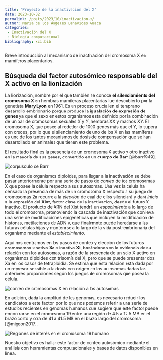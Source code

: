 ```yaml
---
title: 'Proyecto de la inactivación del X'
date: 2023-10-02
permalink: /posts/2023/10/inactivacion-x/
author: María de los Ángeles Benavides Guaca
categories:
 - Inactivación del X
 - Biología computacional
bibliography: xci.bib
---
```


Breve introducción al mecanismo de inactivación del cromosoma X en mamíferos
placentarios.

## Búsqueda del factor autosómico responsable del X activo en la lionización

La lionización, nombre por el que también se conoce **el silenciamiento del
cromosoma X** en hembras mamíferas placentarias fue descubierto por la
genetista **Mary Lyon** en 1961. Es un proceso crucial en el temprano
desarrollo embrionario porque produce la **igualación de expresión de
genes** ya que el sexo en estos organismos esta definido por la combinación
de un par de cromosomas sexuales *X* y *Y*, hembras XX y machos XY. El
cromosoma X, que posee al rededor de 1000 genes más que el Y, lo supera con
creces, por lo que el silenciamiento de uno de los X en las mamíferas es
uno de los tantos mecanismos de dosis de compensación que se han
desarrollado en animales que tienen este problema.

El resultado final es la presencia de un cromosoma X activo y otro inactivo
en la mayoría de sus genes, convertido en un **cuerpo de Barr** [@barr1949].

![corpusculo de Barr](https://slideplayer.es/14598364/90/images/slide_10.jpg)

En el caso de organismos diploides, para llegar a la inactivación se debe
pasar anteriormente por una serie de pasos de *conteo* de los cromosomas X
que posee la célula respecto a sus autosomas. Una vez la celula ha censado
la presencia de más de un cromosoma X respecto a su juego de cromosomas 2n
recurre a la *elección* de cual de ellos silenciará y dará *inicio* a la
expresión del **Xist**, factor clave de la inactivacion, desde el futuro X
inactivo. El producto de ARN del Xist tendrá un *espacimiento* a lo largo de
todo el cromosoma, promoviendo la cascada de inactivación que conlleva una
serie de modificaciones epigenéticas que incluyen la modificación de
histonas, metilaciones de ADN y, que finalemnte puede heredarse a las
futuras células hijas y mantenrse a lo largo de la vida post-embrionaria del
organismo mediante el *establecimiento*.

Aquí nos centramos en los pasos de conteo y elección de los futuros
cromosomas x activo **Xa** e inactivo **Xi**, basándonos en la evidencia de
su relación con los autosomas, a razón de la presencia de un solo X activo
en organismos diploides con trisomía del X, pero que se puede presentar dos
Xa en los casos de tetraploidía. Se estima que esta relacion está dada por
un represor sensible a la dosis con origen en los autosomas dadas las
anteriores proporciones según los juegos de cromosomas que posea la célula.

![conteo de cromosomas X en relación a los autosomas](https://www.researchgate.net/publication/316079372/figure/fig1/AS:482594723766273@1492070956423/The-XIST-repressor-model-for-the-single-active-X-Our-model-depicts-the-putative-dosage.png)

En adición, dada la amplitud de los genomas, es necesario reducir los
candidatos a este factor, por lo que nos podemos referir a una serie de
estudios recientes en genomas humanos que sugiere que este factor puede
encontrarse en el cromosoma 19 entre una región de 4.5 a 12.5 MB en el brazo
corto y otra de 41 a 41.5 MB en el brazo largo del cromosoma [@migeon2017].

![Regiones de interés en el cromosoma 19 humano](https://journals.plos.org/plosone/article/figure/image?size=inline&id=10.1371/journal.pone.0170403.g003)

Nuestro objetivo es hallar este factor de conteo autosómico mediante el
análisis con herramientas computacionales y bases de datos disponibles en
línea.

